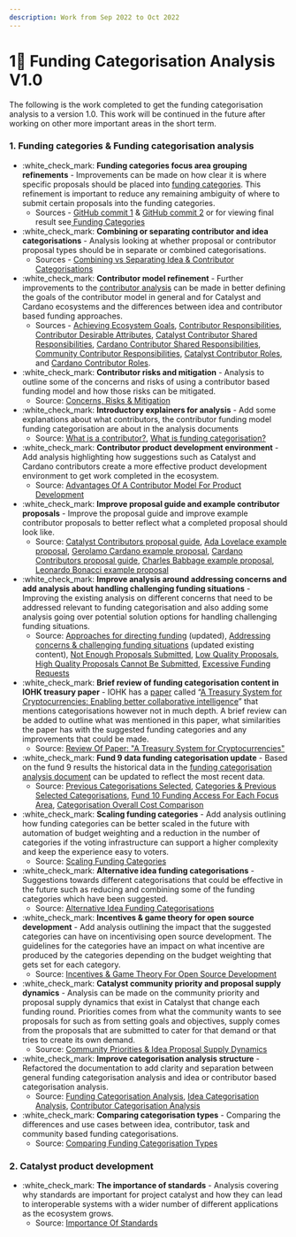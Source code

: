 ```yaml
---
description: Work from Sep 2022 to Oct 2022
---
```


# 1⃣ Funding Categorisation Analysis V1.0

The following is the work completed to get the funding categorisation analysis to a version 1.0. This work will be continued in the future after working on other more important areas in the short term.



### 1. Funding categories & Funding categorisation analysis

* :white\_check\_mark: **Funding categories focus area grouping refinements** - Improvements can be made on how clear it is where specific proposals should be placed into [funding categories](http://localhost:5000/o/Pr76HeHUxsbctwx0OULs/s/QQsRsN95MX1ihFh4Vffn/). This refinement is important to reduce any remaining ambiguity of where to submit certain proposals into the funding categories.
  * Sources - [GitHub commit 1](https://github.com/projectcatalyst/catalyst-funding-categories/commit/5a5518462b5160586d326a1a5811cb86ade763ea) & [GitHub commit 2](https://github.com/projectcatalyst/catalyst-funding-categories/commit/cb97afbe223e5c1a8beeb31738fc80ec5301b504) or for viewing final result see[ Funding Categories](https://docs.catalystcontributors.org/catalyst-funding-categories/funding-categories/overview)
* :white\_check\_mark: **Combining or separating contributor and idea categorisations** - Analysis looking at whether proposal or contributor proposal types should be in separate or combined categorisations.&#x20;
  * Sources - [Combining vs Separating Idea & Contributor Categorisations](https://docs.catalystcontributors.org/funding-categorisation-analysis/funding-categorisation-analysis/combining-vs-separated-idea-and-contributor-categorisations)
* :white\_check\_mark: **Contributor model refinement** - Further improvements to the [contributor analysis](http://localhost:5000/o/Pr76HeHUxsbctwx0OULs/s/gdWEUdtxBpngJ9kJPPlB/) can be made in better defining the goals of the contributor model in general and for Catalyst and Cardano ecosystems and the differences between idea and contributor based funding approaches.
  * Sources - [Achieving Ecosystem Goals](https://docs.catalystcontributors.org/contributor-categorisation-analysis/contributor-funding-model/achieving-ecosystem-goals), [Contributor Responsibilities](https://docs.catalystcontributors.org/contributor-categorisation-analysis/contributor-funding-model/contributor-responsibilities), [Contributor Desirable Attributes](https://docs.catalystcontributors.org/contributor-categorisation-analysis/contributor-funding-model/contributor-desirable-attributes), [Catalyst Contributor Shared Responsibilities](https://docs.catalystcontributors.org/catalyst-contributors/catalyst-contributor/shared-responsibilities), [Cardano Contributor Shared Responsibilities](https://docs.catalystcontributors.org/cardano-contributors/cardano-contributor/shared-responsibilities), [Community Contributor Responsibilities](https://docs.catalystcontributors.org/community-contributors/community-contributors/responsibilities), [Catalyst Contributor Roles](https://docs.catalystcontributors.org/catalyst-contributors/catalyst-contributor/roles), and [Cardano Contributor Roles](https://docs.catalystcontributors.org/cardano-contributors/cardano-contributor/roles).
* :white\_check\_mark: **Contributor risks and mitigation** - Analysis to outline some of the concerns and risks of using a contributor based funding model and how those risks can be mitigated.
  * Source: [Concerns, Risks & Mitigation](https://docs.catalystcontributors.org/contributor-categorisation-analysis/contributor-funding-model/concerns-risks-and-mitigation)
* :white\_check\_mark: **Introductory explainers for analysis** - Add some explanations about what contributors, the contributor funding model funding categorisation are about in the analysis documents&#x20;
  * Source: [What is a contributor?](https://docs.catalystcontributors.org/contributor-categorisation-analysis/what-is-a-contributor), [What is funding categorisation?](https://docs.catalystcontributors.org/funding-categorisation-analysis/what-is-funding-categorisation)
* :white\_check\_mark: **Contributor product development environment** - Add analysis highlighting how suggestions such as Catalyst and Cardano contributors create a more effective product development environment to get work completed in the ecosystem.
  * Source: [Advantages Of A Contributor Model For Product Development](../../product-and-structure-analysis/advantages-of-a-contributor-model-for-product-development.md)
* :white\_check\_mark: **Improve proposal guide and example contributor proposals** - Improve the proposal guide and improve example contributor proposals to better reflect what a completed proposal should look like.
  * Source: [Catalyst Contributors proposal guide](https://docs.catalystcontributors.org/catalyst-contributors/contributor-guides/candidate-proposal-guide), [Ada Lovelace example proposal](https://docs.catalystcontributors.org/catalyst-contributors/contributor-guides/candidate-proposal-guide/example-proposal-ada-lovelace), [Gerolamo Cardano example proposal](https://docs.catalystcontributors.org/catalyst-contributors/contributor-guides/candidate-proposal-guide/example-proposal-gerolamo-cardano), [Cardano Contributors proposal guide](https://docs.catalystcontributors.org/cardano-contributors/contributor-guides/candidate-proposal-guide), [Charles Babbage example proposal](https://docs.catalystcontributors.org/cardano-contributors/contributor-guides/candidate-proposal-guide/example-proposal-charles-babbage), [Leonardo Bonacci example proposal](https://docs.catalystcontributors.org/cardano-contributors/contributor-guides/candidate-proposal-guide/example-proposal-leonardo-bonacci)
* :white\_check\_mark: **Improve analysis around addressing concerns and add analysis about handling challenging funding situations** - Improving the existing analysis on different concerns that need to be addressed relevant to funding categorisation and also adding some analysis going over potential solution options for handling challenging funding situations.
  * Source: [Approaches for directing funding](https://docs.catalystcontributors.org/idea-categorisation-analysis/analysis/approaches-for-directing-funding) (updated), [Addressing concerns & challenging funding situations](https://docs.catalystcontributors.org/idea-categorisation-analysis/analysis/addressing-concerns-and-challenging-funding-situations) (updated existing content), [Not Enough Proposals Submitted](https://docs.catalystcontributors.org/idea-categorisation-analysis/analysis/addressing-concerns-and-challenging-funding-situations/not-enough-proposals-submitted), [Low Quality Proposals](https://docs.catalystcontributors.org/idea-categorisation-analysis/analysis/addressing-concerns-and-challenging-funding-situations/low-quality-proposals), [High Quality Proposals Cannot Be Submitted](https://docs.catalystcontributors.org/idea-categorisation-analysis/analysis/addressing-concerns-and-challenging-funding-situations/high-quality-proposals-cannot-be-submitted), [Excessive Funding Requests](https://docs.catalystcontributors.org/idea-categorisation-analysis/analysis/addressing-concerns-and-challenging-funding-situations/excessive-funding-requests)
* :white\_check\_mark: **Brief review of funding categorisation content in IOHK treasury paper** - IOHK has a [paper](https://eprint.iacr.org/2018/435.pdf) called “[A Treasury System for Cryptocurrencies: Enabling better collaborative intelligence](https://iohk.io/en/research/library/papers/a-treasury-system-for-cryptocurrencies-enabling-better-collaborative-intelligence/)” that mentions categorisations however not in much depth. A brief review can be added to outline what was mentioned in this paper, what similarities the paper has with the suggested funding categories and any improvements that could be made.
  * Source: [Review Of Paper: "A Treasury System for Cryptocurrencies"](https://docs.catalystcontributors.org/funding-categorisation-analysis/analysis/review-of-paper-a-treasury-system-for-cryptocurrencies)
* :white\_check\_mark: **Fund 9 data funding categorisation update** - Based on the fund 9 results the historical data in the [funding categorisation analysis document](http://localhost:5000/o/Pr76HeHUxsbctwx0OULs/s/wD0ZpGoCt4aFrCJnqaW0/) can be updated to reflect the most recent data.
  * Source: [Previous Categorisations Selected](https://docs.catalystcontributors.org/funding-categorisation-analysis/historical-analysis-and-comparisons/previous-selected-categorisations), [Categories & Previous Selected Categorisations](https://docs.catalystcontributors.org/funding-categorisation-analysis/historical-analysis-and-comparisons/categories-and-previous-selected-categorisations), [Fund 10 Funding Access For Each Focus Area](https://docs.catalystcontributors.org/funding-categorisation-analysis/historical-analysis-and-comparisons/funding-access-for-each-focus-area/fund-10), [Categorisation Overall Cost Comparison](https://docs.catalystcontributors.org/funding-categorisation-analysis/historical-analysis-and-comparisons/categorisation-overall-cost-comparison)
* :white\_check\_mark: **Scaling funding categories** - Add analysis outlining how funding categories can be better scaled in the future with automation of budget weighting and a reduction in the number of categories if the voting infrastructure can support a higher complexity and keep the experience easy to voters.
  * Source: [Scaling Funding Categories](https://docs.catalystcontributors.org/funding-categorisation-analysis/funding-categories-analysis/scaling-funding-categories)
* :white\_check\_mark: **Alternative idea funding categorisations** - Suggestions towards different categorisations that could be effective in the future such as reducing and combining some of the funding categories which have been suggested.
  * Source: [Alternative Idea Funding Categorisations](https://docs.catalystcontributors.org/idea-categorisation-analysis/analysis/alternative-idea-funding-categorisations)
* :white\_check\_mark: **Incentives & game theory for open source development** - Add analysis outlining the impact that the suggested categories can have on incentivising open source development. The guidelines for the categories have an impact on what incentive are produced by the categories depending on the budget weighting that gets set for each category.
  * Source: [Incentives & Game Theory For Open Source Development](https://docs.catalystcontributors.org/idea-categorisation-analysis/analysis/incentives-and-game-theory-for-open-source-development)
* :white\_check\_mark: **Catalyst community priority and proposal supply dynamics** - Analysis can be made on the community priority and proposal supply dynamics that exist in Catalyst that change each funding round. Priorities comes from what the community wants to see proposals for such as from setting goals and objectives, supply comes from the proposals that are submitted to cater for that demand or that tries to create its own demand.
  * Source: [Community Priorities & Idea Proposal Supply Dynamics](https://docs.catalystcontributors.org/idea-categorisation-analysis/analysis/community-priorities-and-idea-proposal-supply-dynamics)
* :white\_check\_mark: **Improve categorisation analysis structure** - Refactored the documentation to add clarity and separation between general funding categorisation analysis and idea or contributor based categorisation analysis.
  * Source: [Funding Categorisation Analysis](http://localhost:5000/o/Pr76HeHUxsbctwx0OULs/s/vZLnuW1KMXXsbdPSzee1/), [Idea Categorisation Analysis](https://docs.catalystcontributors.org/idea-categorisation-analysis/), [Contributor Categorisation Analysis](https://docs.catalystcontributors.org/contributor-categorisation-analysis/)
* :white\_check\_mark: **Comparing categorisation types** - Comparing the differences and use cases between idea, contributor, task and community based funding categorisations.
  * Source: [Comparing Funding Categorisation Types](https://docs.catalystcontributors.org/funding-categorisation-analysis/analysis/comparing-funding-categorisation-types)

### 2. Catalyst product development

* :white\_check\_mark: **The importance of standards** - Analysis covering why standards are important for project catalyst and how they can lead to interoperable systems with a wider number of different applications as the ecosystem grows.
  * Source: [Importance Of Standards](../../catalyst-product-development/importance-of-standards.md)
